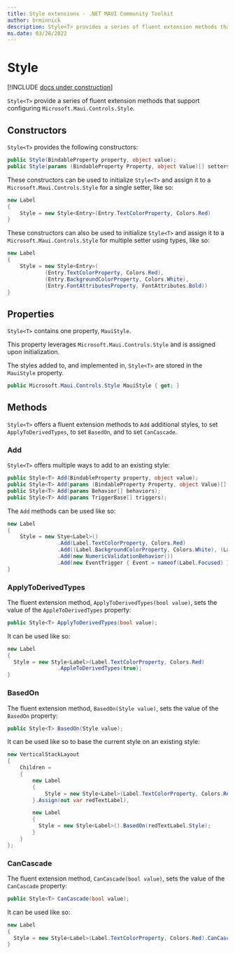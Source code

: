 ```yaml
---
title: Style extensions - .NET MAUI Community Toolkit
author: brminnick
description: Style<T> provides a series of fluent extension methods that support configuring Microsoft.Maui.Controls.Style
ms.date: 03/28/2022
---
```


# Style<T>

[!INCLUDE [docs under construction](../../includes/preview-note.md)]

`Style<T>` provide a series of fluent extension methods that support configuring `Microsoft.Maui.Controls.Style`.

## Constructors

`Style<T>` provides the following constructors:

```csharp
public Style(BindableProperty property, object value);
public Style(params (BindableProperty Property, object Value)[] setters);
```

These constructors can be used to initialize `Style<T>` and assign it to a `Microsoft.Maui.Controls.Style` for a single setter, like so:

```csharp
new Label
{
    Style = new Style<Entry>(Entry.TextColorProperty, Colors.Red)
}
```

These constructors can also be used to initialize `Style<T>` and assign it to a `Microsoft.Maui.Controls.Style` for multiple setter using types, like so:

```csharp
new Label
{
    Style = new Style<Entry>(
            (Entry.TextColorProperty, Colors.Red),
            (Entry.BackgroundColorProperty, Colors.White),
            (Entry.FontAttributesProperty, FontAttributes.Bold))
}
```

## Properties

`Style<T>` contains one property, `MauiStyle`.

This property leverages `Microsoft.Maui.Controls.Style` and is assigned upon initialization.

The styles added to, and implemented in, `Style<T>` are stored in the `MauiStyle` property.

```cs
public Microsoft.Maui.Controls.Style MauiStyle { get; }
```

## Methods

`Style<T>` offers a fluent extension methods to `Add` additional styles, to set `ApplyToDerivedTypes`, to set `BasedOn`, and to set `CanCascade`.

### Add

`Style<T>` offers multiple ways to add to an existing style:

```csharp
public Style<T> Add(BindableProperty property, object value);
public Style<T> Add(params (BindableProperty Property, object Value)[] setters);
public Style<T> Add(params Behavior[] behaviors);
public Style<T> Add(params TriggerBase[] triggers);
```

The `Add` methods can be used like so:

```csharp
new Label
{
    Style = new Stye<Label>()
                .Add(Label.TextColorProperty, Colors.Red)
                .Add((Label.BackgroundColorProperty, Colors.White), (Label.FontAttributesProperty, FontAttributes.Bold))
                .Add(new NumericValidationBehavior())
                .Add(new EventTrigger { Event = nameof(Label.Focused) });
}
```

### ApplyToDerivedTypes

The fluent extension method, `ApplyToDerivedTypes(bool value)`, sets the value of the `AppleToDerivedTypes` property:

```cs
public Style<T> ApplyToDerivedTypes(bool value);
```

It can be used like so:

```csharp
new Label
{
  Style = new Style<Label>(Label.TextColorProperty, Colors.Red)
                .AppleToDerivedTypes(true);
}
```

### BasedOn

The fluent extension method, `BasedOn(Style value)`, sets the value of the `BasedOn` property:

```cs
public Style<T> BasedOn(Style value);
```

It can be used like so to base the current style on an existing style:

```csharp
new VerticalStackLayout
{
    Children = 
    {
        new Label
        {
            Style = new Style<Label>(Label.TextColorProperty, Colors.Red)
        }.Assign(out var redTextLabel),

        new Label
        {
          Style = new Style<Label>().BasedOn(redTextLabel.Style);
        }
    }
};
```

### CanCascade

The fluent extension method, `CanCascade(bool value)`, sets the value of the `CanCascade` property:

```cs
public Style<T> CanCascade(bool value);
```

It can be used like so:

```csharp
new Label
{
  Style = new Style<Label>(Label.TextColorProperty, Colors.Red).CanCascade(true);
}
```
